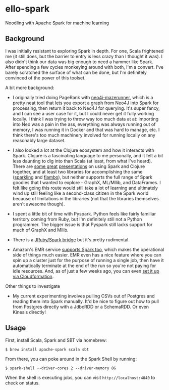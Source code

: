# ello-spark
Noodling with Apache Spark for machine learning

## Background
I was initially resistant to exploring Spark in depth. For one, Scala frightened me (it still does, but the barrier to entry is less crazy than I thought it was). I also didn't think our data was big enough to need a hammer like Spark. After spending a few cycles monkeying around with both, I'm a convert. I've barely scratched the surface of what can be done, but I'm definitely convinced of the power of this toolset.

A bit more background:

- I originally tried doing PageRank with [neo4j-mazerunner](https://github.com/neo4j-contrib/neo4j-mazerunner), which is a pretty neat tool that lets you export a graph from Neo4J into Spark for processing, then return it back to Neo4J for querying. It's super fancy, and I can see a user case for it, but I could never get it fully working locally. I think I was trying to throw way too much data at at: importing into Neo was a pain in the ass, everything was always running out of memory, I was running it in Docker and that was hard to manage, etc. I think there's too much machinery involved for running locally on any reasonably large dataset.

- I also looked a lot at the Clojure ecosystem and how it interacts with Spark.
  Clojure is a fascinating language to me personally, and it felt a bit less
  daunting to dig into than Scala (at least, from what I've heard). There are
  [some great](https://speakerdeck.com/chris_betz/spark-way)
  [presentations](https://speakerdeck.com/chris_betz/big-data-processing-using-apache-spark-and-clojure) on using Spark and Clojure together, and at least two libraries for accomplishing the same ([sparkling](https://github.com/gorillalabs/sparkling) and [flambo](https://github.com/yieldbot/flambo)), but neither supports the full range of Spark goodies that I wanted to explore - GraphX, ML/Mllib, and DataFrames. I felt like going this route would still take a lot of learning and ultimately wind up still feeling like a second-class citizen in the Spark world because of limitations in the libraries (not that the libraries themselves aren't awesome though).

- I spent a little bit of time with Pyspark. Python feels like fairly
  familiar territory coming from Ruby, but I'm definitely still not a Python
  programmer. The bigger issue is that Pyspark still lacks support for much of GraphX and Mllib.

- There is a [JRuby/Spark bridge](https://github.com/ondra-m/ruby-spark) but it's pretty rudimental.

- Amazon's EMR service [supports Spark too](https://aws.amazon.com/elasticmapreduce/details/spark/), which makes the operational side of things much easier. EMR even has a nice feature where you can spin up a cluster just for the purpose of running a single job, then have it automatically terminate at the end of the run so you're not paying for idle resources. And, as of just a few weeks ago, you can even [set it up via Cloudformation](https://aws.amazon.com/about-aws/whats-new/2016/02/aws-cloudformation-adds-support-for-amazon-vpc-nat-gateway-amazon-ec2-container-registry-and-more/).

Other things to investigate

- My current experimenting involves pulling CSVs out of Postgres and reading
  them into Spark manually. It'd be nice to figure out how to pull from Postgres
  directly with a JdbcRDD or a SchemaRDD. Or even Kinesis directly!

## Usage

First, install Scala, Spark and SBT via homebrew:

    $ brew install apache-spark scala sbt

From there, you can poke around in the Spark Shell by running:

    $ spark-shell --driver-cores 2 --driver-memory 8G

When the shell is executing jobs, you can visit `http://localhost:4040` to check
on status.
